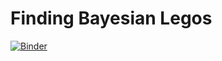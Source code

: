# Finding Bayesian Legos

[![Binder](https://mybinder.org/badge_logo.svg)](https://mybinder.org/v2/gh/hankroark/finding-bayesian-legos/master?urlpath=lab/tree/1-ExperimentalApproach.ipynb)
